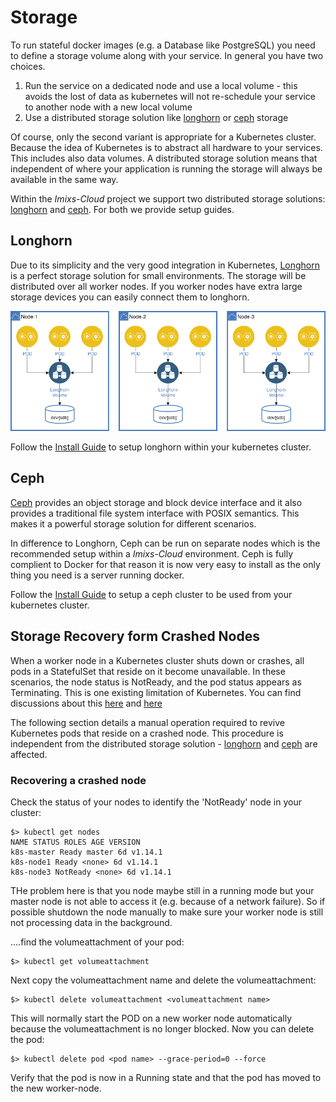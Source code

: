# Storage

To run stateful docker images (e.g. a Database like PostgreSQL) you need to define a storage volume along with your service. In general you have two choices.

 1. Run the service on a dedicated node and use a local volume - this avoids the lost of data as kubernetes will not re-schedule your service to another node with a new local volume
 1. Use a distributed storage solution like [longhorn](https://longhorn.io/) or [ceph](https://ceph.io/) storage 

Of course, only the second variant is appropriate for a Kubernetes cluster. Because the idea of Kubernetes is to abstract all hardware to your services. This includes also data volumes. A distributed storage solution means that independent of where your application is running the storage will always be available in the same way.  

Within the *Imixs-Cloud* project we support two distributed storage solutions: [longhorn](https://longhorn.io/) and [ceph](https://ceph.io/). For both we provide setup guides. 

## Longhorn
 
Due to its simplicity and the very good integration in Kubernetes, [Longhorn](https://longhorn.io/) is a perfect storage solution for small environments. 
The storage will be distributed over all worker nodes. If you worker nodes have extra large storage devices you can easily connect them to longhorn. 

<img src="images/longhorn-architecture.png" />	

Follow the [Install Guide](LONGHORN.md) to setup longhorn within your kubernetes cluster.



## Ceph

[Ceph](https://ceph.io/) provides an object storage and block device interface and it also provides a traditional file system interface with POSIX semantics. 
This makes it a powerful storage solution for different scenarios. 

In difference to Longhorn, Ceph can be run on separate nodes which is the recommended setup within a *Imixs-Cloud* environment. Ceph is fully complient to Docker for that reason it is now very easy to install as the only thing you need is a server running docker.

Follow the [Install Guide](CEPH.md) to setup a ceph cluster to be used from your kubernetes cluster.

 
 
## Storage Recovery form Crashed Nodes

When a worker node in a Kubernetes cluster shuts down or crashes, all pods in a StatefulSet that reside on it become unavailable. In these scenarios, the node status is NotReady, and the pod status appears as Terminating. This is one existing limitation of Kubernetes. You can find discussions about this [here](https://github.com/kubernetes/kubernetes/issues/65392) and [here](https://github.com/kubernetes-sigs/sig-storage-local-static-provisioner/issues/181)

The following section details a manual operation required to revive Kubernetes pods that reside on a crashed node. This procedure is independent from the distributed storage solution - [longhorn](https://longhorn.io/) and [ceph](https://ceph.io/) are affected. 

### Recovering a crashed node

Check the status of your nodes to identify the 'NotReady' node in your cluster:

	$> kubectl get nodes
	NAME STATUS ROLES AGE VERSION
	k8s-master Ready master 6d v1.14.1
	k8s-node1 Ready <none> 6d v1.14.1
	k8s-node3 NotReady <none> 6d v1.14.1

THe problem here is that you node maybe still in a running mode but your master node is not able to access it (e.g. because of a network failure). So if possible shutdown the node manually to make sure your worker node is still not processing data in the background. 

....find the volumeattachment of your pod:

    $> kubectl get volumeattachment


Next copy the volumeattachment name and  delete the volumeattachment:

    $> kubectl delete volumeattachment <volumeattachment name>

This will normally start the POD on a new worker node automatically because the volumeattachment is no longer blocked. Now you can delete the pod:

    $> kubectl delete pod <pod name> --grace-period=0 --force
   

Verify that the pod is now in a Running state and that the pod has moved to the new worker-node.








